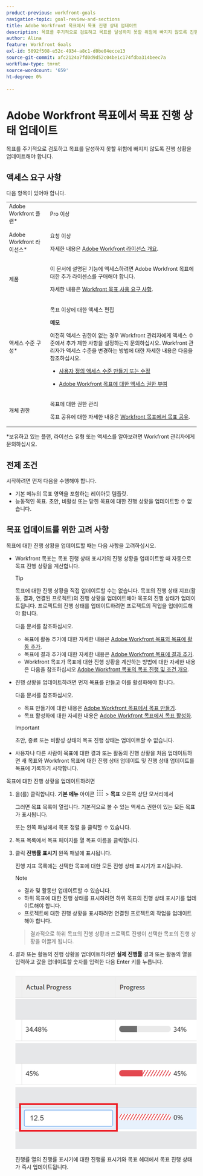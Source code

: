 ```yaml
---
product-previous: workfront-goals
navigation-topic: goal-review-and-sections
title: Adobe Workfront 목표에서 목표 진행 상태 업데이트
description: 목표를 주기적으로 검토하고 목표를 달성하지 못할 위험에 빠지지 않도록 진행 상황을 업데이트해야 합니다.
author: Alina
feature: Workfront Goals
exl-id: 5092f508-e52c-4934-a8c1-d0be04ecce13
source-git-commit: afc2124a7fd0d9d52c04be1c174fdba314beec7a
workflow-type: tm+mt
source-wordcount: '659'
ht-degree: 0%

---
```


# Adobe Workfront 목표에서 목표 진행 상태 업데이트

목표를 주기적으로 검토하고 목표를 달성하지 못할 위험에 빠지지 않도록 진행 상황을 업데이트해야 합니다.

<!--And: take this last sentence ^^ out when you update this for goal redesign production.-->

## 액세스 요구 사항

<!--drafted for P&P release:

You must have the following: 

<table style="table-layout:auto">
 <col>
 </col>
 <col>
 </col>
 <tbody>
  <tr>
   <td role="rowheader">Adobe Workfront plan*</td>
   <td>
   <p>Current plan: Select or higher</p>
   Or
   <p>Legacy plan: Pro or higher</p>
   
   </td>
  </tr>
  <tr>
   <td role="rowheader">Adobe Workfront license*</td>
   <td>
   <p>Current license: Contributor or higher</p>
   Or
   <p>Legacy license: Request or higher</p> <p>For more information, see <a href="../../administration-and-setup/add-users/access-levels-and-object-permissions/wf-licenses.md" class="MCXref xref">Adobe Workfront licenses overview</a>.</p> </td>
  </tr>
  <tr>
   <td role="rowheader">Product</td>
   <td>
   <p> Current product requirement: If you have the Select or Prime Adobe Workfront plan, you must also buy an additional Adobe Workfront Goals license.  Workfront Goals are included in the Ultimate Workfront Plan.</p>
   Or
   <p>Legacy product requirement: You must purchase an additional license for the Adobe Workfront Goals to access functionality described in this article. </p> <p>For information, see <a href="../../workfront-goals/goal-management/access-needed-for-wf-goals.md" class="MCXref xref">Requirements to use Workfront Goals</a>. </p> </td>
  </tr>
  <tr>
   <td role="rowheader">Access level*</td>
   <td> <p>Edit access to Goals</p> <p><b>NOTE</b><p>If you still don't have access, ask your Workfront administrator if they set additional restrictions in your access level. For information on how a Workfront administrator can change your access level, see:</p>
     <ul>
      <li> <p><a href="../../administration-and-setup/add-users/configure-and-grant-access/create-modify-access-levels.md" class="MCXref xref">Create or modify custom access levels</a> </p> </li>
      <li> <p><span href="../../administration-and-setup/add-users/configure-and-grant-access/grant-access-goals.md"><a href="../../administration-and-setup/add-users/configure-and-grant-access/grant-access-goals.md" class="MCXref xref">Grant access to Adobe Workfront Goals</a></span> </p> </li>
     </ul> </p> </td>
  </tr>
  <tr data-mc-conditions="">
   <td role="rowheader">Object permissions</td>
   <td>
    <div>
     <p>View or higher permissions to the goal to view it</p>
     <p>Manage permissions to the goal to edit it</p>
     <p>For information about sharing goals, see <a href="../../workfront-goals/workfront-goals-settings/share-a-goal.md" class="MCXref xref">Share a goal in Workfront Goals</a>. </p>
    </div> </td>
  </tr>
 </tbody>
</table>

-->

다음 항목이 있어야 합니다.

<table style="table-layout:auto"> 
 <col> 
 <col> 
 <tbody> 
  <tr> 
   <td role="rowheader">Adobe Workfront 플랜*</td> 
   <td> <p>Pro 이상</p> </td> 
  </tr> 
  <tr> 
   <td role="rowheader">Adobe Workfront 라이선스*</td> 
   <td> <p>요청 이상</p> <p>자세한 내용은 <a href="../../administration-and-setup/add-users/access-levels-and-object-permissions/wf-licenses.md" class="MCXref xref">Adobe Workfront 라이선스 개요</a>.</p> </td> 
  </tr> 
  <tr> 
   <td role="rowheader">제품</td> 
   <td> <p>이 문서에 설명된 기능에 액세스하려면 Adobe Workfront 목표에 대한 추가 라이센스를 구매해야 합니다. </p> <p>자세한 내용은 <a href="../../workfront-goals/goal-management/access-needed-for-wf-goals.md" class="MCXref xref">Workfront 목표 사용 요구 사항</a>. </p> </td> 
  </tr> 
  <tr> 
   <td role="rowheader">액세스 수준 구성*</td> 
   <td> <p>목표 이상에 대한 액세스 편집</p> <p><b>메모</b><p>여전히 액세스 권한이 없는 경우 Workfront 관리자에게 액세스 수준에서 추가 제한 사항을 설정하는지 문의하십시오. Workfront 관리자가 액세스 수준을 변경하는 방법에 대한 자세한 내용은 다음을 참조하십시오.</p> 
     <ul> 
      <li> <p><a href="../../administration-and-setup/add-users/configure-and-grant-access/create-modify-access-levels.md" class="MCXref xref">사용자 정의 액세스 수준 만들기 또는 수정</a> </p> </li> 
      <li> <p><span href="../../administration-and-setup/add-users/configure-and-grant-access/grant-access-goals.md"><a href="../../administration-and-setup/add-users/configure-and-grant-access/grant-access-goals.md" class="MCXref xref">Adobe Workfront 목표에 대한 액세스 권한 부여</a></span> </p> </li> 
     </ul> </p> </td> 
  </tr> 
  <tr data-mc-conditions=""> 
   <td role="rowheader">개체 권한</td> 
   <td> 
    <div> 
     <p>목표에 대한 권한 관리</p> 
     <p>목표 공유에 대한 자세한 내용은 <a href="../../workfront-goals/workfront-goals-settings/share-a-goal.md" class="MCXref xref">Workfront 목표에서 목표 공유</a>. </p> 
    </div> </td> 
  </tr> 
 </tbody> 
</table>

*보유하고 있는 플랜, 라이선스 유형 또는 액세스를 알아보려면 Workfront 관리자에게 문의하십시오.

## 전제 조건

시작하려면 먼저 다음을 수행해야 합니다.

* 기본 메뉴의 목표 영역을 포함하는 레이아웃 템플릿.
* 능동적인 목표. 초안, 비활성 또는 닫힌 목표에 대한 진행 상황을 업데이트할 수 없습니다.

## 목표 업데이트를 위한 고려 사항

목표에 대한 진행 상황을 업데이트할 때는 다음 사항을 고려하십시오.

* Workfront 목표는 목표 진행 상태 표시기의 진행 상황을 업데이트할 때 자동으로 목표 진행 상황을 계산합니다.

   >[!TIP]
   >
   >목표에 대한 진행 상황을 직접 업데이트할 수는 없습니다. 목표의 진행 상태 지표(활동, 결과, 연결된 프로젝트)의 진행 상황을 업데이트해야 목표의 진행 상태가 업데이트됩니다. 프로젝트의 진행 상태를 업데이트하려면 프로젝트의 작업을 업데이트해야 합니다.

   다음 문서를 참조하십시오.

   * 목표에 활동 추가에 대한 자세한 내용은 [Adobe Workfront 목표의 목표에 활동 추가](../../workfront-goals/results-and-activities/add-activities-to-goals.md).
   * 목표에 결과 추가에 대한 자세한 내용은 [Adobe Workfront 목표에 결과 추가](../../workfront-goals/results-and-activities/add-results-to-goals.md).
   * Workfront 목표가 목표에 대한 진행 상황을 계산하는 방법에 대한 자세한 내용은 다음을 참조하십시오 [Adobe Workfront 목표의 목표 진행 및 조건 개요](../../workfront-goals/goal-management/calculate-goal-progress.md).

* 진행 상황을 업데이트하려면 먼저 목표를 만들고 이를 활성화해야 합니다.

   다음 문서를 참조하십시오.

   * 목표 만들기에 대한 내용은 [Adobe Workfront 목표에서 목표 만들기](../../workfront-goals/goal-management/create-goals.md).
   * 목표 활성화에 대한 자세한 내용은 [Adobe Workfront 목표에서 목표 활성화](../../workfront-goals/goal-management/activate-goals.md).

   >[!IMPORTANT]
   >
   >초안, 종료 또는 비활성 상태의 목표 진행 상태는 업데이트할 수 없습니다.

* 사용자나 다른 사람이 목표에 대한 결과 또는 활동의 진행 상황을 처음 업데이트하면 새 목표와 Workfront 목표에 대한 진행 상태 업데이트 및 진행 상태 업데이트를 목표에 기록하기 시작합니다.

<!--

## Update goal progress by using Check-in in the Production environment

>[!IMPORTANT]
>
> <span class="preview"> The Check-in functionality has been removed from the Preview environment and will be removed from Workfront Goals with the 23.1 release. See the [Update goal progress in the Preview environment](#update-goal-progress-in-the-preview-environment) section in this article to update goal progress in Preview. </span>


You can check in on goals at the individual goal level, or you can check in on multiple goals from the Check-in section of Workfront Goals.

* [Update individual goals](#update-individual-goals) 
* [Update goals in the Check-in section](#update-goals-in-the-check-in-section)

### Update individual goals {#update-individual-goals}

When you check in on a goal at the goal level, you can update the progress of the results and activities that are assigned to you or other users.

For information about how to update additional information about results and activities, see [Edit results and activities in Adobe Workfront Goals](../../workfront-goals/results-and-activities/edit-results-and-activities.md).

1. Click the **Main Menu** icon ![](assets/main-menu-icon.png) > **Goals** in the upper-right corner.

   (!-- Add this when Shell is available to all: or (if available), click the **Main Menu** icon ![Main menu icon](../goal-review-and-workfront-goals-sections/assets/three-line-main-menu-icon.png) in the upper-left corner)
   --)

   This opens the Workfront Goals area.

   All goals display by default. 

1. (Optional) Click any of the following sections in the left panel to access a list of goals:

   * Goal Alignment 
   * Pulse 
   * Check-in

   Or

   From the Goal List, click the name of a goal to open the **Goal Details** panel on the right.

   >[!TIP]
   >
   >You must have Edit access to Goals in your Access Level to view the Check-in section or the Check in button.

1. Click **Check in**.

   ![](assets/check-in-link-inside-goal-details-highlighted-350x156.png)

   The progress of results and activities becomes editable.

1. Update the current progress on each of the results. Depending on what type of result you selected, you can do one of the following:

   * Update the quantity 
   * Update the currency amount
   * Update the percent complete

1. Update the percent complete on the Manual progress bar activity.

   >[!TIP]
   >
   >When you add projects as activities to your goals, you cannot manually update projects at the goal level. Workfront automatically updates project progress based on the project of their tasks. When the project percent complete updates in Workfront, the goal progress associated with the project also updates automatically.

1. Click **Back to Summary** to return to the Goal Details panel.

   Your goal progress updates as you update the results and activities of your goal. 

1. Click the **X icon** in the upper-right corner of the Goal Details panel to close it.

### Update goals in the Check-in section {#update-goals-in-the-check-in-section}

You can use the Check-in section to check in on goals when you want to quickly provide updates for several goals at the same time.

>[!TIP]
>
>You can access the Check-in section from any of the following sections:
>
>* Goal List 
>* Goal Alignment 
>* Pulse 
>

When you check in on a goal in the Check-in section, you can update the progress of the results and activities that are assigned only to you. You cannot update the progress of results and activities that are assigned to other users in this section.

1. Click the **Main Menu** icon ![](assets/main-menu-icon.png) > **Goals** in the upper-right corner.

   (!-- Add this when Shell is available to all: or (if available), click the **Main Menu** icon ![Main menu icon](../goal-review-and-workfront-goals-sections/assets/three-line-main-menu-icon.png) in the upper-left corner)
   --)

   This opens the Workfront Goals area and the Goal List section displays by default. 

1. Click Check-in in the left panel.

   Or

   (Conditional) If you are in the Goal List, Goal Alignment, or Pulse sections, click the **Check in** button in the upper-right of the screen. This opens the Check-in section.

   ![](assets/check-in-button-highlighted-350x102.png)

   Goals display in a list and results and activities are listed under each goal.

   ![](assets/check-in-page-with-show-all-aligned-goals-link-350x178.png)

1. (Optional) Click **Show all results**, **Show all activities**, or **Show all aligned goals** to the far right of the goal name to display all results, activities, and aligned goals of a goal whose progress you want to update.

   >[!CAUTION]
   >
   >You cannot directly update aligned goals, but you can update their results and activities.

1. Update the current progress on each of the results assigned to you. Depending on what type of result you selected, you can do one of the following:

   * Update the quantity 
   * Update the currency amount
   * Update the percent complete

   The result and the goal progress updated automatically and you receive a confirmation of your changes.

1. Update the percent complete on your Manual progress bar activity.

   >[!TIP]
   >
   >When you add projects as activities to your goals, you cannot manually update projects at the goal level. Workfront automatically updates project progress based on the project of their tasks. When the project percent complete updates in Workfront, the goal progress associated with the project also updates automatically.

   The activity and the goal progress updated automatically and you receive a confirmation of your changes.

1. (Optional) Add a comment for your goal, then click **Post** to save your comment.

-->

목표에 대한 진행 상황을 업데이트하려면

1. 을(를) 클릭합니다. **기본 메뉴** 아이콘 ![](assets/main-menu-icon.png) > **목표** 오른쪽 상단 모서리에서

   <!-- Add this when Shell is available to all: or (if available), click the **Main Menu** icon ![Main menu icon](../goal-review-and-workfront-goals-sections/assets/three-line-main-menu-icon.png) in the upper-left corner)
   -->

   그러면 목표 목록이 열립니다. 기본적으로 볼 수 있는 액세스 권한이 있는 모든 목표가 표시됩니다.

   또는 왼쪽 패널에서 목표 정렬 을 클릭할 수 있습니다.

1. 목표 목록에서 목표 페이지를 열 목표 이름을 클릭합니다.
1. 클릭 **진행률 표시기** 왼쪽 패널에 표시됩니다.

   진행 지표 목록에는 선택한 목표에 대한 모든 진행 상태 표시기가 표시됩니다.

   >[!NOTE]
   >
   >  * 결과 및 활동만 업데이트할 수 있습니다.
   >  * 하위 목표에 대한 진행 상태를 표시하려면 하위 목표의 진행 상태 표시기를 업데이트해야 합니다.
   >  * 프로젝트에 대한 진행 상황을 표시하려면 연결된 프로젝트의 작업을 업데이트해야 합니다.

      >   
      >    결과적으로 하위 목표의 진행 상황과 프로젝트 진행이 선택한 목표의 진행 상황을 이끌게 됩니다.



1. 결과 또는 활동의 진행 상황을 업데이트하려면 **실제 진행률** 결과 또는 활동의 열을 입력하고 값을 업데이트할 숫자를 입력한 다음 Enter 키를 누릅니다.

   ![](assets/actual-progress-result-updating-highlighted-unshimmed.png)

   진행률 열의 진행률 표시기에 대한 진행률 표시기와 목표 헤더에서 목표 진행 상태가 즉시 업데이트됩니다.

